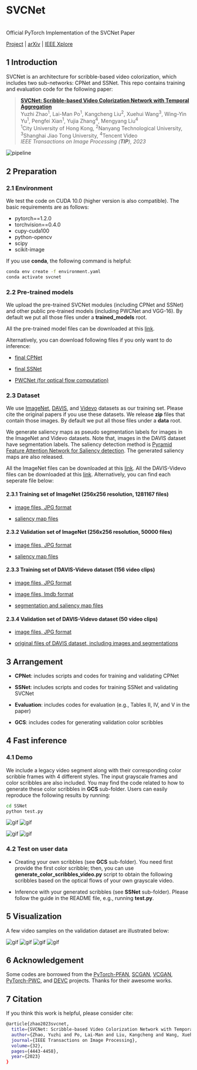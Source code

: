 # SVCNet

<br>Official PyTorch Implementation of the SVCNet Paper<br>

[Project](https://github.com/zhaoyuzhi/SVCNet) | [arXiv](https://arxiv.org/abs/2303.11591) | [IEEE Xplore](https://ieeexplore.ieee.org/document/10198230)

## 1 Introduction

SVCNet is an architecture for scribble-based video colorization, which includes two sub-networks: CPNet and SSNet. This repo contains training and evaluation code for the following paper:

> [**SVCNet: Scribble-based Video Colorization Network with Temporal Aggregation**](https://github.com/zhaoyuzhi/SVCNet)<br>
> Yuzhi Zhao<sup>1</sup>, Lai-Man Po<sup>1</sup>, Kangcheng Liu<sup>2</sup>, Xuehui Wang<sup>3</sup>, Wing-Yin Yu<sup>1</sup>, Pengfei Xian<sup>1</sup>, Yujia Zhang<sup>4</sup>, Mengyang Liu<sup>4</sup><br>
> <sup>1</sup>City University of Hong Kong, <sup>2</sup>Nanyang Technological University, <sup>3</sup>Shanghai Jiao Tong University, <sup>4</sup>Tencent Video<br>
> *IEEE Transactions on Image Processing (**TIP**), 2023*<br>

![pipeline](./assets/pipeline.png)

## 2 Preparation

### 2.1 Environment

We test the code on CUDA 10.0 (higher version is also compatible). The basic requirements are as follows:

- pytorch==1.2.0
- torchvision==0.4.0
- cupy-cuda100
- python-opencv
- scipy
- scikit-image

If you use **conda**, the following command is helpful:
```bash
conda env create -f environment.yaml
conda activate svcnet
```

### 2.2 Pre-trained models

We upload the pre-trained SVCNet modules (including CPNet and SSNet) and other public pre-trained models (including PWCNet and VGG-16). By default we put all those files under a **trained_models** root.

All the pre-trained model files can be downloaded at this [link](https://portland-my.sharepoint.com/:f:/g/personal/yzzhao2-c_my_cityu_edu_hk/EoAhNnlzoe1LkoI0CSlw9q8B-zOmJlhZUoxBVC3m3eiDUQ?e=WeTQHQ).

Alternatively, you can download following files if you only want to do inference:

- [final CPNet](https://portland-my.sharepoint.com/:u:/g/personal/yzzhao2-c_my_cityu_edu_hk/EXUIeeSbnqVJq7s4PU2emwABWfxLP1UKDHajSv9lGVH_3Q?e=q4aa8g)

- [final SSNet](https://portland-my.sharepoint.com/:u:/g/personal/yzzhao2-c_my_cityu_edu_hk/EaE2q8nnMv5Hv6qDJduc6_EB6VNe5DGwavHICUwwwlqS_A?e=V4zKII)

- [PWCNet (for optical flow computation)](https://portland-my.sharepoint.com/:u:/g/personal/yzzhao2-c_my_cityu_edu_hk/Eefwdef8l99LkqCiajPjwxcBN7tTcQCPSwZYl4zKZK7N9w?e=p05AUW)

### 2.3 Dataset

We use [ImageNet](https://image-net.org/index.php), [DAVIS](https://davischallenge.org/), and [Videvo](https://github.com/phoenix104104/fast_blind_video_consistency) datasets as our training set. Please cite the original papers if you use these datasets. We release **zip** files that contain those images. By default we put all those files under a **data** root.

We generate saliency maps as pseudo segmentation labels for images in the ImageNet and Videvo datasets. Note that, images in the DAVIS dataset have segmentation labels. The saliency detection method is [Pyramid Feature Attention Network for Saliency detection](https://openaccess.thecvf.com/content_CVPR_2019/papers/Zhao_Pyramid_Feature_Attention_Network_for_Saliency_Detection_CVPR_2019_paper.pdf). The generated saliency maps are also released.

All the ImageNet files can be downloaded at this [link](https://portland-my.sharepoint.com/:f:/g/personal/yzzhao2-c_my_cityu_edu_hk/EleptIBNdqRNt7lQddcZqSkBhwtypjpgvdEnO4f1tqvF8A?e=md7hxL). All the DAVIS-Videvo files can be downloaded at this [link](https://portland-my.sharepoint.com/:f:/g/personal/yzzhao2-c_my_cityu_edu_hk/El0hCFaqaaRHoNkrqtedQdcBOXzQ7HFySRhCwDx3ZK9_nw?e=DKCBjA). Alternatively, you can find each seperate file below:

#### 2.3.1 Training set of ImageNet (256x256 resolution, 1281167 files)

- [image files, JPG format](https://portland-my.sharepoint.com/:u:/g/personal/yzzhao2-c_my_cityu_edu_hk/ERbTQ-SsaJJIrF975FHkX8IBsHRQhFucCaMxnW0cxUZzJg?e=M1j6eo)

- [saliency map files](https://portland-my.sharepoint.com/:u:/g/personal/yzzhao2-c_my_cityu_edu_hk/EcYyMwjOkrZOuG-JX6hmdrQBzvnn4s_PwLwqdyrVg701sQ?e=RIOu3s)

#### 2.3.2 Validation set of ImageNet (256x256 resolution, 50000 files)

- [image files, JPG format](https://portland-my.sharepoint.com/:u:/g/personal/yzzhao2-c_my_cityu_edu_hk/EYOPzwZ0L-5HodA2uDZoUhsB90JhAWIyIYOwCwMSOHON1Q?e=tzbVI1)

- [saliency map files](https://portland-my.sharepoint.com/:u:/g/personal/yzzhao2-c_my_cityu_edu_hk/EZSybNec0IZDtCk1C1Gx3IsBN-Q1oyUkmKk1HfuDr2_f0g?e=MeBx9u)

#### 2.3.3 Training set of DAVIS-Videvo dataset (156 video clips)

- [image files, JPG format](https://portland-my.sharepoint.com/:u:/g/personal/yzzhao2-c_my_cityu_edu_hk/EYorh60RjVBEqnSJ_7tdBVMB6_Glq3b2vNk-UBXf9LpBTQ?e=Wwsgmy)

- [image files, lmdb format](https://portland-my.sharepoint.com/:u:/g/personal/yzzhao2-c_my_cityu_edu_hk/Ed0C2MlTsBdGov_bcszB-DsBpHRyZ1ZS_ApvhRkk1sbRQw?e=1yo0TD)

- [segmentation and saliency map files](https://portland-my.sharepoint.com/:u:/g/personal/yzzhao2-c_my_cityu_edu_hk/EYmmiepd6ghGosqZZ8hGKA4BA_Ta2WaHPUpq_LHFmfsk2g?e=SGPrHD)

#### 2.3.4 Validation set of DAVIS-Videvo dataset (50 video clips)

- [image files, JPG format](https://portland-my.sharepoint.com/:f:/g/personal/yzzhao2-c_my_cityu_edu_hk/Et6UKrHu8rxBn3xf_AY2gGoBgh-F0dZXh4KDs7wrQwHsmw?e=bnbCi4)

- [original files of DAVIS dataset, including images and segmentations](https://portland-my.sharepoint.com/:u:/g/personal/yzzhao2-c_my_cityu_edu_hk/Ebc3Yruy0dhDifQAojTK5wwBh-v7LrTHtwhj_r20MoHC6Q?e=cBXa2h)

## 3 Arrangement

- **CPNet**: includes scripts and codes for training and validating CPNet

- **SSNet**: includes scripts and codes for training SSNet and validating SVCNet

- **Evaluation**: includes codes for evaluation (e.g., Tables II, IV, and V in the paper)

- **GCS**: includes codes for generating validation color scribbles

## 4 Fast inference

### 4.1 Demo

We include a legacy video segment along with their corresponding color scribble frames with 4 different styles. The input grayscale frames and color scribbles are also included. You may find the code related to how to generate these color scribbles in **GCS** sub-folder. Users can easily reproduce the following results by running:

```bash
cd SSNet
python test.py
```

![gif](./assets/test_result_diverse1.gif)
![gif](./assets/test_result_diverse2.gif)

![gif](./assets/test_result_diverse3.gif)
![gif](./assets/test_result_diverse4.gif)

### 4.2 Test on user data

- Creating your own scribbles (see **GCS** sub-folder). You need first provide the first color scribble; then, you can use **generate_color_scribbles_video.py** script to obtain the following scribbles based on the optical flows of your own grayscale video.

- Inference with your generated scribbles (see **SSNet** sub-folder). Please follow the guide in the README file, e.g., running **test.py**.

## 5 Visualization

A few video samples on the validation dataset are illustrated below:

![gif](./assets/gold-fish.gif)
![gif](./assets/horsejump-high.gif)
![gif](./assets/blackswan.gif)
![gif](./assets/kite-surf.gif)

## 6 Acknowledgement

Some codes are borrowed from the [PyTorch-PFAN](https://github.com/sairajk/PyTorch-Pyramid-Feature-Attention-Network-for-Saliency-Detection), [SCGAN](https://github.com/zhaoyuzhi/Semantic-Colorization-GAN), [VCGAN](https://github.com/zhaoyuzhi/VCGAN), [PyTorch-PWC](https://github.com/sniklaus/pytorch-pwc), and [DEVC](https://github.com/zhangmozhe/Deep-Exemplar-based-Video-Colorization) projects. Thanks for their awesome works.

## 7 Citation

If you think this work is helpful, please consider cite:

```bash
@article{zhao2023svcnet,
  title={SVCNet: Scribble-based Video Colorization Network with Temporal Aggregation},
  author={Zhao, Yuzhi and Po, Lai-Man and Liu, Kangcheng and Wang, Xuehui and Yu, Wing-Yin and Xian, Pengfei and Zhang, Yujia and Liu, Mengyang},
  journal={IEEE Transactions on Image Processing},
  volume={32},
  pages={4443-4458},
  year={2023}
}
```
